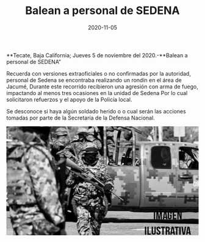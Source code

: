 ﻿---
layout: blog
title:  "Balean a personal de SEDENA"
date:   2020-11-05  
categories: tecate
permalink: /:categories/:title:output_ext
image: /img/cnr/balean-a-personal-de-sedena.jpg
autor: 
---


**Tecate, Baja California;  Jueves 5 de noviembre del 2020.-**Balean a personal de SEDENA”


Recuerda con versiones extraoficiales o no confirmadas por la autoridad, personal de Sedena se encontraba realizando un rondín en el área de Jacumé, Durante este recorrido recibieron una agresión con arma de fuego, impactando al menos tres ocasiones en la unidad de Sedena Por lo cual solicitaron refuerzos y el apoyo de la Policía local. 


Se desconoce si haya algún soldado herido o o cual serán las acciones tomadas por parte de la Secretaría de la Defensa Nacional.

<div id="carouselExampleSlidesOnly" class="carousel slide" data-ride="carousel">
  <div class="carousel-inner">
    <div class="carousel-item active">
       <img class="d-block w-100" src="/img/cnr/balean-a-personal-de-sedena.jpg" loading="lazy"  alt="Personal de SEDENA">
    </div>
  </div>
</div>